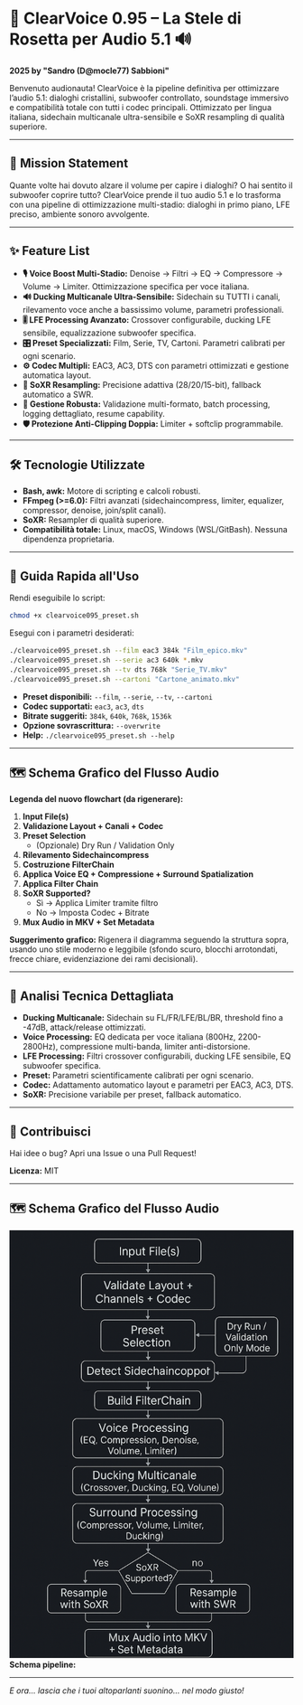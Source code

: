 # 🚀 ClearVoice 0.95 – La Stele di Rosetta per Audio 5.1 🔊

**2025 by "Sandro (D@mocle77) Sabbioni"**

Benvenuto audionauta! ClearVoice è la pipeline definitiva per ottimizzare l’audio 5.1: dialoghi cristallini, subwoofer controllato, soundstage immersivo e compatibilità totale con tutti i codec principali. Ottimizzato per lingua italiana, sidechain multicanale ultra-sensibile e SoXR resampling di qualità superiore.

---

## 🎯 Mission Statement

Quante volte hai dovuto alzare il volume per capire i dialoghi? O hai sentito il subwoofer coprire tutto? ClearVoice prende il tuo audio 5.1 e lo trasforma con una pipeline di ottimizzazione multi-stadio: dialoghi in primo piano, LFE preciso, ambiente sonoro avvolgente.

---

## ✨ Feature List

- **🎙️ Voice Boost Multi-Stadio:** Denoise → Filtri → EQ → Compressore → Volume → Limiter. Ottimizzazione specifica per voce italiana.
- **🔊 Ducking Multicanale Ultra-Sensibile:** Sidechain su TUTTI i canali, rilevamento voce anche a bassissimo volume, parametri professionali.
- **🎚️ LFE Processing Avanzato:** Crossover configurabile, ducking LFE sensibile, equalizzazione subwoofer specifica.
- **🎛️ Preset Specializzati:** Film, Serie, TV, Cartoni. Parametri calibrati per ogni scenario.
- **⚙️ Codec Multipli:** EAC3, AC3, DTS con parametri ottimizzati e gestione automatica layout.
- **🌠 SoXR Resampling:** Precisione adattiva (28/20/15-bit), fallback automatico a SWR.
- **🧠 Gestione Robusta:** Validazione multi-formato, batch processing, logging dettagliato, resume capability.
- **🛡️ Protezione Anti-Clipping Doppia:** Limiter + softclip programmabile.

---

## 🛠️ Tecnologie Utilizzate

- **Bash, awk:** Motore di scripting e calcoli robusti.
- **FFmpeg (>=6.0):** Filtri avanzati (sidechaincompress, limiter, equalizer, compressor, denoise, join/split canali).
- **SoXR:** Resampler di qualità superiore.
- **Compatibilità totale:** Linux, macOS, Windows (WSL/GitBash). Nessuna dipendenza proprietaria.

---

## 🚀 Guida Rapida all'Uso

Rendi eseguibile lo script:

```bash
chmod +x clearvoice095_preset.sh
```

Esegui con i parametri desiderati:

```bash
./clearvoice095_preset.sh --film eac3 384k "Film_epico.mkv"
./clearvoice095_preset.sh --serie ac3 640k *.mkv
./clearvoice095_preset.sh --tv dts 768k "Serie_TV.mkv"
./clearvoice095_preset.sh --cartoni "Cartone_animato.mkv"
```

- **Preset disponibili:** `--film`, `--serie`, `--tv`, `--cartoni`
- **Codec supportati:** `eac3`, `ac3`, `dts`
- **Bitrate suggeriti:** `384k`, `640k`, `768k`, `1536k`
- **Opzione sovrascrittura:** `--overwrite`
- **Help:** `./clearvoice095_preset.sh --help`

---

## 🗺️ Schema Grafico del Flusso Audio

**Legenda del nuovo flowchart (da rigenerare):**

1. **Input File(s)**
2. **Validazione Layout + Canali + Codec**
3. **Preset Selection**
    - (Opzionale) Dry Run / Validation Only
4. **Rilevamento Sidechaincompress**
5. **Costruzione FilterChain**
6. **Applica Voice EQ + Compressione + Surround Spatialization**
7. **Applica Filter Chain**
8. **SoXR Supported?**
    - Sì → Applica Limiter tramite filtro
    - No → Imposta Codec + Bitrate
9. **Mux Audio in MKV + Set Metadata**

**Suggerimento grafico:**
Rigenera il diagramma seguendo la struttura sopra, usando uno stile moderno e leggibile (sfondo scuro, blocchi arrotondati, frecce chiare, evidenziazione dei rami decisionali).

---

## 🔬 Analisi Tecnica Dettagliata

- **Ducking Multicanale:** Sidechain su FL/FR/LFE/BL/BR, threshold fino a -47dB, attack/release ottimizzati.
- **Voice Processing:** EQ dedicata per voce italiana (800Hz, 2200-2800Hz), compressione multi-banda, limiter anti-distorsione.
- **LFE Processing:** Filtri crossover configurabili, ducking LFE sensibile, EQ subwoofer specifica.
- **Preset:** Parametri scientificamente calibrati per ogni scenario.
- **Codec:** Adattamento automatico layout e parametri per EAC3, AC3, DTS.
- **SoXR:** Precisione variabile per preset, fallback automatico.

---

## 🤝 Contribuisci

Hai idee o bug? Apri una Issue o una Pull Request!

**Licenza:** MIT

---

## 🗺️ Schema Grafico del Flusso Audio

![Schema Pipeline ClearVoice](schema_clearvoice.png)
**Schema pipeline:**

---

*E ora... lascia che i tuoi altoparlanti suonino... nel modo giusto!*


